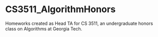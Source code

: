 # CS3511_AlgorithmHonors
Homeworks created as Head TA for CS 3511, an undergraduate honors class on Algorithms at Georgia Tech.
